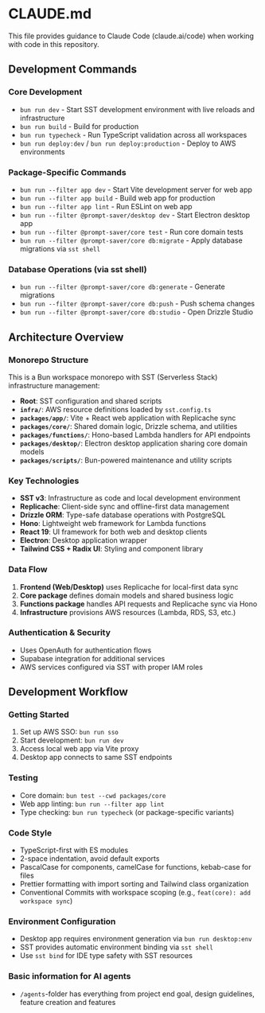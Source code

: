 # CLAUDE.md

This file provides guidance to Claude Code (claude.ai/code) when working with code in this repository.

## Development Commands

### Core Development

- `bun run dev` - Start SST development environment with live reloads and infrastructure
- `bun run build` - Build for production
- `bun run typecheck` - Run TypeScript validation across all workspaces
- `bun run deploy:dev` / `bun run deploy:production` - Deploy to AWS environments

### Package-Specific Commands

- `bun run --filter app dev` - Start Vite development server for web app
- `bun run --filter app build` - Build web app for production
- `bun run --filter app lint` - Run ESLint on web app
- `bun run --filter @prompt-saver/desktop dev` - Start Electron desktop app
- `bun run --filter @prompt-saver/core test` - Run core domain tests
- `bun run --filter @prompt-saver/core db:migrate` - Apply database migrations via `sst shell`

### Database Operations (via sst shell)

- `bun run --filter @prompt-saver/core db:generate` - Generate migrations
- `bun run --filter @prompt-saver/core db:push` - Push schema changes
- `bun run --filter @prompt-saver/core db:studio` - Open Drizzle Studio

## Architecture Overview

### Monorepo Structure

This is a Bun workspace monorepo with SST (Serverless Stack) infrastructure management:

- **Root**: SST configuration and shared scripts
- **`infra/`**: AWS resource definitions loaded by `sst.config.ts`
- **`packages/app/`**: Vite + React web application with Replicache sync
- **`packages/core/`**: Shared domain logic, Drizzle schema, and utilities
- **`packages/functions/`**: Hono-based Lambda handlers for API endpoints
- **`packages/desktop/`**: Electron desktop application sharing core domain models
- **`packages/scripts/`**: Bun-powered maintenance and utility scripts

### Key Technologies

- **SST v3**: Infrastructure as code and local development environment
- **Replicache**: Client-side sync and offline-first data management
- **Drizzle ORM**: Type-safe database operations with PostgreSQL
- **Hono**: Lightweight web framework for Lambda functions
- **React 19**: UI framework for both web and desktop clients
- **Electron**: Desktop application wrapper
- **Tailwind CSS + Radix UI**: Styling and component library

### Data Flow

1. **Frontend (Web/Desktop)** uses Replicache for local-first data sync
2. **Core package** defines domain models and shared business logic
3. **Functions package** handles API requests and Replicache sync via Hono
4. **Infrastructure** provisions AWS resources (Lambda, RDS, S3, etc.)

### Authentication & Security

- Uses OpenAuth for authentication flows
- Supabase integration for additional services
- AWS services configured via SST with proper IAM roles

## Development Workflow

### Getting Started

1. Set up AWS SSO: `bun run sso`
2. Start development: `bun run dev`
3. Access local web app via Vite proxy
4. Desktop app connects to same SST endpoints

### Testing

- Core domain: `bun test --cwd packages/core`
- Web app linting: `bun run --filter app lint`
- Type checking: `bun run typecheck` (or package-specific variants)

### Code Style

- TypeScript-first with ES modules
- 2-space indentation, avoid default exports
- PascalCase for components, camelCase for functions, kebab-case for files
- Prettier formatting with import sorting and Tailwind class organization
- Conventional Commits with workspace scoping (e.g., `feat(core): add workspace sync`)

### Environment Configuration

- Desktop app requires environment generation via `bun run desktop:env`
- SST provides automatic environment binding via `sst shell`
- Use `sst bind` for IDE type safety with SST resources

### Basic information for AI agents

- `/agents`-folder has everything from project end goal, design guidelines, feature creation and features
